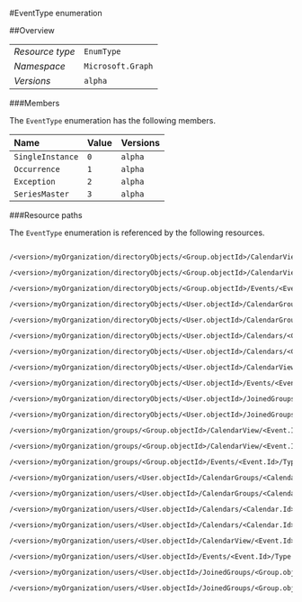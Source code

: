#EventType enumeration

 



##Overview

|  |  | 
| :-- | :-- | 
| _Resource type_ | `EnumType` | 
| _Namespace_ | `Microsoft.Graph` | 
| _Versions_ | `alpha` | 


###Members

The `EventType` enumeration has the following members. 

| Name | Value | Versions | 
| :-- | :-- | :-- | 
| `SingleInstance` | `0` | `alpha` | 
| `Occurrence` | `1` | `alpha` | 
| `Exception` | `2` | `alpha` | 
| `SeriesMaster` | `3` | `alpha` | 


###Resource paths

The `EventType` enumeration is referenced by the following resources. 

```
	/<version>/myOrganization/directoryObjects/<Group.objectId>/CalendarView/<Event.Id>/Instances/<Event.Id>/Type
	/<version>/myOrganization/directoryObjects/<Group.objectId>/CalendarView/<Event.Id>/Type
	/<version>/myOrganization/directoryObjects/<Group.objectId>/Events/<Event.Id>/Type
	/<version>/myOrganization/directoryObjects/<User.objectId>/CalendarGroups/<CalendarGroup.Id>/Calendars/<Calendar.Id>/CalendarView/<Event.Id>/Type
	/<version>/myOrganization/directoryObjects/<User.objectId>/CalendarGroups/<CalendarGroup.Id>/Calendars/<Calendar.Id>/Events/<Event.Id>/Type
	/<version>/myOrganization/directoryObjects/<User.objectId>/Calendars/<Calendar.Id>/CalendarView/<Event.Id>/Type
	/<version>/myOrganization/directoryObjects/<User.objectId>/Calendars/<Calendar.Id>/Events/<Event.Id>/Type
	/<version>/myOrganization/directoryObjects/<User.objectId>/CalendarView/<Event.Id>/Type
	/<version>/myOrganization/directoryObjects/<User.objectId>/Events/<Event.Id>/Type
	/<version>/myOrganization/directoryObjects/<User.objectId>/JoinedGroups/<Group.objectId>/CalendarView/<Event.Id>/Type
	/<version>/myOrganization/directoryObjects/<User.objectId>/JoinedGroups/<Group.objectId>/Events/<Event.Id>/Type
	/<version>/myOrganization/groups/<Group.objectId>/CalendarView/<Event.Id>/Instances/<Event.Id>/Type
	/<version>/myOrganization/groups/<Group.objectId>/CalendarView/<Event.Id>/Type
	/<version>/myOrganization/groups/<Group.objectId>/Events/<Event.Id>/Type
	/<version>/myOrganization/users/<User.objectId>/CalendarGroups/<CalendarGroup.Id>/Calendars/<Calendar.Id>/CalendarView/<Event.Id>/Type
	/<version>/myOrganization/users/<User.objectId>/CalendarGroups/<CalendarGroup.Id>/Calendars/<Calendar.Id>/Events/<Event.Id>/Type
	/<version>/myOrganization/users/<User.objectId>/Calendars/<Calendar.Id>/CalendarView/<Event.Id>/Type
	/<version>/myOrganization/users/<User.objectId>/Calendars/<Calendar.Id>/Events/<Event.Id>/Type
	/<version>/myOrganization/users/<User.objectId>/CalendarView/<Event.Id>/Type
	/<version>/myOrganization/users/<User.objectId>/Events/<Event.Id>/Type
	/<version>/myOrganization/users/<User.objectId>/JoinedGroups/<Group.objectId>/CalendarView/<Event.Id>/Type
	/<version>/myOrganization/users/<User.objectId>/JoinedGroups/<Group.objectId>/Events/<Event.Id>/Type
```





<!-- {
"type": "#page.annotation",
"tocPath": "EnumType/EventType",
"section": "documentation"
} -->
